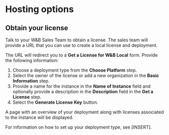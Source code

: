 # Hosting options



## Obtain your license
Talk to your W&B Sales Team to obtain a license. The sales team will provide a URL that you can use to create a local license and deployment. 

The URL will redirect you to a **Get a License for W&B Local** form. Provide the following information:

1. Choose a deployment type from the **Choose Platform** step. 
2. Select the owner of the license or add a new organization in the **Basic Information** step. 
3. Provide a name for the instance in the **Name of Instance** field and optionally provide a description in the **Description** field in the **Get a License** step.
4. Select the **Generate License Key** button.

A page with an overview of your deployment along with licenses associated to the instance will be displayed. 

For information on how to set up your deployment type, see [INSERT].